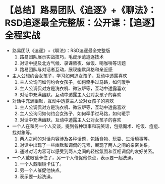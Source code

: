 # 【总结】路易团队《追逐》+《聊法》：RSD追逐最全完整版：公开课：【追逐】全程实战

-   路易团队《追逐》+《聊法》：RSD追逐最全完整版
    1.  路易团队展示实战技巧，毛虎示范追逐技术
    2.  对话中提及北方气候、录课熬夜、做饭、喝咖啡等话题
    3.  路易团队与对话者互动，展现幽默风格和亲近感
-   主人公想约会女孩子，学习如何追女孩子，互动中透露喜欢
    1.  主人公询问如何约会女孩子，如何牵手过马路，如何暖手
    2.  主人公调侃对方是洗衣机、微波炉等，互动中透露喜欢
    3.  对话中充满幽默，互动中透露主人公对女孩子的喜欢
-   对话中充满幽默，互动中透露主人公对女孩子的喜欢
    1.  主人公调侃对方是洗衣机、微波炉等，互动中透露喜欢
    2.  主人公询问如何约会女孩子，如何牵手过马路，如何暖手
    3.  对话中充满幽默，互动中透露主人公对女孩子的喜欢
-   一个人在和另一个人交谈，提到各种琐事和玩笑话，包括魔术、吃饭、痘痘、找对象等。
    1.  两人之间的对话内容涉及各种话题，包括食物、玩耍、生活琐事等。
    2.  对话中出现了一些幽默和调侃的元素，展现了两人之间的亲密关系。
    3.  通过对话内容可以感受到两人之间的轻松氛围和互相调侃的友好关系。
-   一个人戴眼镜卡住了，另一个人催促他快点，表示要一起洗澡。
    1.  一个人戴眼镜卡住了。
    2.  另一个人催促他快点。
    3.  表示要一起洗澡。